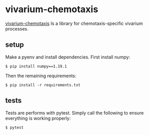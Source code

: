 # vivarium-chemotaxis

[vivarium-chemotaxis](https://github.com/vivarium-collective/vivarium-chemotaxis) Is a library for chemotaxis-specific
vivarium processes.

## setup
Make a pyenv and install dependencies. First install numpy:

```
$ pip install numpy==1.19.1
```

Then the remaining requirements:
```
$ pip install -r requirements.txt
```

## tests
Tests are performs with pytest. Simply call the following to ensure everything is working properly:

```
$ pytest
```
